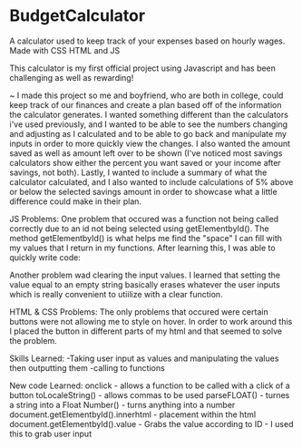 # BudgetCalculator
A calculator used to keep track of your expenses based on hourly wages. Made with CSS HTML and JS

This calculator is my first official project using Javascript and has been challenging as well as rewarding!

~ I made this project so me and boyfriend, who are both in college, could keep track of our finances and create a plan based off 
  of the information the calculator generates. I wanted something different than the calculators i've used previously, and 
  I wanted to be able to see the numbers changing and adjusting as I calculated and to be able to go back and manipulate
  my inputs in order to more quickly view the changes. I also wanted the amount saved as well as amount left over to be shown (I've noticed 
  most savings calculators show either the percent you want saved or your income after savings, not both).
  Lastly, I wanted to include a summary of what the calculator calculated, and I also wanted to include calculations of 5% above or below the selected savings 
  amount in order to showcase what a little difference could make in their plan. 

JS Problems: 
  One problem that occured was a function not being called correctly due to an id not being selected using getElementbyId(). 
  The method getElementbyId() is what helps me find the "space" I can fill with my values that I return in my functions. 
  After learning this, I was able to quickly write code: 

  Another problem wad clearing the input values. I learned that setting the value equal to an empty string basically erases whatever
  the user inputs which is really convenient to utiilize with a clear function. 
  
HTML & CSS Problems:
  The only problems that occured were certain buttons were not allowing me to style on hover. In order to work around this I 
  placed the button in different parts of my html and that seemed to solve the problem. 

  Skills Learned: 
  -Taking user input as values and manipulating the values then outputting them 
  -calling to functions 
  
  New code Learned:
    onclick - allows a function to be called with a click of a button
    toLocaleString() - allows commas to be used 
    parseFLOAT() - turnes a string into a Float
    Number() - turns anything into a number
    document.getElementbyId().innerhtml - placement within the html
    document.getElementbyId().value - Grabs the value according to ID - I used this to grab user input
  
